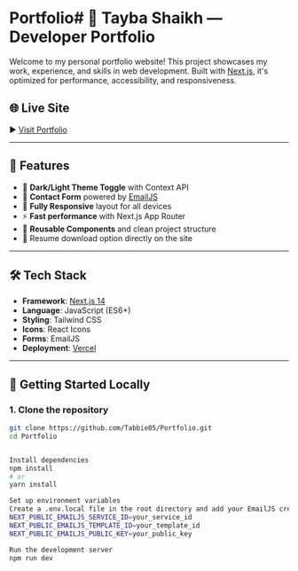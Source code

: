 # Portfolio# 💼 Tayba Shaikh — Developer Portfolio

Welcome to my personal portfolio website! This project showcases my work, experience, and skills in web development. Built with [Next.js](https://nextjs.org), it's optimized for performance, accessibility, and responsiveness.

## 🌐 Live Site

▶️ [Visit Portfolio](myportfolio-sable-nine.vercel.app)

---

## 📌 Features

- 🌙 **Dark/Light Theme Toggle** with Context API
- 📧 **Contact Form** powered by [EmailJS](https://www.emailjs.com/)
- 📱 **Fully Responsive** layout for all devices
- ⚡ **Fast performance** with Next.js App Router
- 🧠 **Reusable Components** and clean project structure
- 📄 Resume download option directly on the site

---

## 🛠️ Tech Stack

- **Framework**: [Next.js 14](https://nextjs.org)
- **Language**: JavaScript (ES6+)
- **Styling**: Tailwind CSS
- **Icons**: React Icons
- **Forms**: EmailJS
- **Deployment**: [Vercel](https://vercel.com)

---

## 🚀 Getting Started Locally

### 1. Clone the repository

```bash
git clone https://github.com/Tabbie05/Portfolio.git
cd Portfolio


Install dependencies
npm install
# or
yarn install

Set up environment variables
Create a .env.local file in the root directory and add your EmailJS credentials:
NEXT_PUBLIC_EMAILJS_SERVICE_ID=your_service_id
NEXT_PUBLIC_EMAILJS_TEMPLATE_ID=your_template_id
NEXT_PUBLIC_EMAILJS_PUBLIC_KEY=your_public_key

Run the development server
npm run dev
